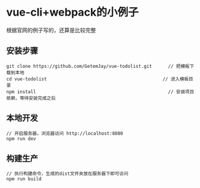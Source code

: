 # vue-cli+webpack的小例子 #

根据官网的例子写的，还算是比较完整

## 安装步骤 ##

	git clone https://github.com/GetemJay/vue-todolist.git		// 把模板下载到本地
	cd vue-todolist											  // 进入模板目录
	npm install													// 安装项目依赖，等待安装完成之后

## 本地开发 ##

	// 开启服务器，浏览器访问 http://localhost:8080
	npm run dev

## 构建生产 ##

	// 执行构建命令，生成的dist文件夹放在服务器下即可访问
	npm run build
